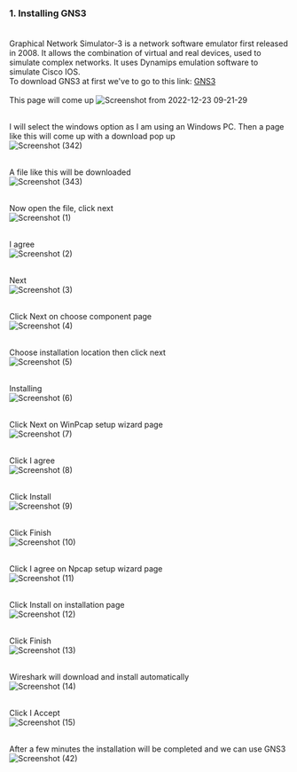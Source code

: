 ### 1. Installing GNS3 <br> <br>

Graphical Network Simulator-3 is a network software emulator first released in 2008. It allows the combination of virtual and real devices, used to simulate complex networks. It uses Dynamips emulation software to simulate Cisco IOS.<br>
To download GNS3 at first we've to go to this link: [GNS3](https://www.gns3.com/software/download/)<br><br>
This page will come up
![Screenshot from 2022-12-23 09-21-29](https://user-images.githubusercontent.com/60141836/209264595-99aacdb8-f413-4cd0-824c-23a41d74b45a.png)
<br><br>

I will select the windows option as I am using an Windows PC. Then a page like this will come up with a download pop up<br>
![Screenshot (342)](https://user-images.githubusercontent.com/60141836/209265435-529f53a3-80b9-43da-975f-780d43a71a88.png)
<br><br>

A file like this will be downloaded<br>
![Screenshot (343)](https://user-images.githubusercontent.com/60141836/209265454-d5153599-8304-4ed5-9bcc-39857bbfb50a.png)
<br><br>

Now open the file, click next<br>
![Screenshot (1)](https://user-images.githubusercontent.com/60141836/209420666-49b69e12-cef1-4cae-ae0b-f03f96d91716.png)
<br><br>

I agree<br>
![Screenshot (2)](https://user-images.githubusercontent.com/60141836/209420704-cf0eab99-cb9e-45b2-a9f8-3b77ff05aaa0.png)
<br><br>

Next<br>
![Screenshot (3)](https://user-images.githubusercontent.com/60141836/209420756-2b13e0f5-5efe-4c3a-ab80-cc098bfd81a2.png)
<br><br>

Click Next on choose component page<br>
![Screenshot (4)](https://user-images.githubusercontent.com/60141836/209420755-f939d657-a5cd-4b8a-9383-1ce87c9545e4.png)
<br><br>

Choose installation location then click next<br>
![Screenshot (5)](https://user-images.githubusercontent.com/60141836/209420753-15d7955e-839a-41e4-abf3-9ca486266525.png)
<br><br>

Installing<br>
![Screenshot (6)](https://user-images.githubusercontent.com/60141836/209420751-33a0b794-e61e-4579-b17e-91bfec0a1788.png)
<br><br>

Click Next on WinPcap setup wizard page<br>
![Screenshot (7)](https://user-images.githubusercontent.com/60141836/209420750-f9fb075f-c065-4459-9f5b-e61c47aeeccc.png)
<br><br>

Click I agree<br>
![Screenshot (8)](https://user-images.githubusercontent.com/60141836/209420749-97d3a7be-b914-4773-a026-28bfcd6f87d0.png)
<br><br>

Click Install<br>
![Screenshot (9)](https://user-images.githubusercontent.com/60141836/209420748-4ab983bf-bea3-4265-8d42-df07a0f8b206.png)
<br><br>

Click Finish<br>
![Screenshot (10)](https://user-images.githubusercontent.com/60141836/209420746-fa5ff72c-9887-4c5d-a51c-cbbba2c8ff01.png)
<br><br>

Click I agree on Npcap setup wizard page<br>
![Screenshot (11)](https://user-images.githubusercontent.com/60141836/209420745-d4612412-fb3b-43ef-8952-90db6c136a4d.png)
<br><br>

Click Install on installation page<br>
![Screenshot (12)](https://user-images.githubusercontent.com/60141836/209420743-364b4aae-278b-4ff4-a5f5-8cf89af96cc7.png)
<br><br>

Click Finish<br>
![Screenshot (13)](https://user-images.githubusercontent.com/60141836/209420742-9056cc33-0e65-491d-bdcf-b346ab24ae5e.png)
<br><br>

Wireshark will download and install automatically<br>
![Screenshot (14)](https://user-images.githubusercontent.com/60141836/209420741-fdb67d8c-ae36-4114-8da1-c5470ec2ab26.png)
<br><br>

Click I Accept<br>
![Screenshot (15)](https://user-images.githubusercontent.com/60141836/209420738-eb74e6e0-8b35-4e58-ac71-c2fa25bb2fcf.png)
<br><br>

After a few minutes the installation will be completed and we can use GNS3
![Screenshot (42)](https://user-images.githubusercontent.com/60141836/209430091-7cd71d9e-ea75-4161-969b-ee1dbeb1b920.png)
